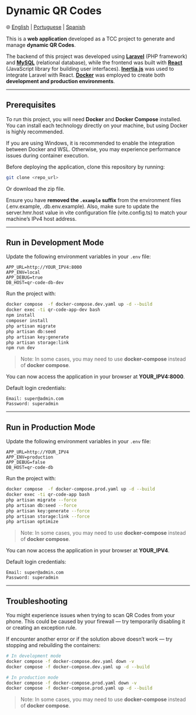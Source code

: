 # Dynamic QR Codes

🌐 [English](README.md) | [Portuguese](README.pt.md) | [Spanish](README.es.md)

This is a **web application** developed as a TCC project to generate and manage **dynamic QR Codes**.

The backend of this project was developed using **[Laravel](https://laravel.com/)** (PHP framework) and **[MySQL](https://www.mysql.com/)** (relational database), while the frontend was built with **[React](https://reactjs.org/)** (JavaScript library for building user interfaces). **[Inertia.js](https://inertiajs.com/)** was used to integrate Laravel with React. **[Docker](https://www.docker.com/)** was employed to create both **development and production environments**.

---

## Prerequisites

To run this project, you will need **Docker** and **Docker Compose** installed. You can install each technology directly on your machine, but using Docker is highly recommended.

If you are using Windows, it is recommended to enable the integration between Docker and WSL. Otherwise, you may experience performance issues during container execution.

Before deploying the application, clone this repository by running:

```bash
git clone <repo_url>
```

Or download the zip file.

Ensure you have **removed the `.example` suffix** from the environment files (.env.example, .db.env.example). Also, make sure to update the server.hmr.host value in vite configuration file (vite.config.ts) to match your machine’s IPv4 host address.

---

## Run in Development Mode

Update the following environment variables in your `.env` file:

```env
APP_URL=http://YOUR_IPV4:8000
APP_ENV=local
APP_DEBUG=true
DB_HOST=qr-code-db-dev
```

Run the project with:

```bash
docker compose  -f docker-compose.dev.yaml up -d --build
docker exec -ti qr-code-app-dev bash
npm install
composer install
php artisan migrate
php artisan db:seed
php artisan key:generate
php artisan storage:link
npm run dev
```

> Note: In some cases, you may need to use **docker-compose** instead of **docker compose**.

You can now access the application in your browser at **YOUR\_IPV4:8000**.

Default login credentials:

    Email: super@admin.com
    Password: superadmin

---

## Run in Production Mode

Update the following environment variables in your `.env` file:

```env
APP_URL=http://YOUR_IPV4
APP_ENV=production
APP_DEBUG=false
DB_HOST=qr-code-db
```

Run the project with:

```bash
docker compose  -f docker-compose.prod.yaml up -d --build
docker exec -ti qr-code-app bash
php artisan migrate --force
php artisan db:seed --force
php artisan key:generate --force
php artisan storage:link --force
php artisan optimize
```

> Note: In some cases, you may need to use **docker-compose** instead of **docker compose**.

You can now access the application in your browser at **YOUR\_IPV4**.

Default login credentials:

    Email: super@admin.com
    Password: superadmin

---

## Troubleshooting

You might experience issues when trying to scan QR Codes from your phone.
This could be caused by your firewall — try temporarily disabling it or creating an exception rule.

If encounter another error or if the solution above doesn’t work — try stopping and rebuilding the containers:

```bash
# In development mode
docker compose -f docker-compose.dev.yaml down -v
docker compose -f docker-compose.dev.yaml up -d --build

# In production mode
docker compose -f docker-compose.prod.yaml down -v
docker compose -f docker-compose.prod.yaml up -d --build
```

> Note: In some cases, you may need to use **docker-compose** instead of **docker compose**.
